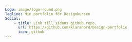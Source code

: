 ```yaml
---
Logo: image/logo-round.png
Tagline: Min portfolio för Designkursen
Social:
    - title: Link till sidans github repo.
      url: https://github.com/klaranord/Design-portfolio
      icon: github
---
```

